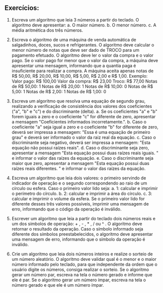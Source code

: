 ## Exercícios:

1. Escreva um algoritmo que leia 3 números a partir do teclado.
O algoritmo deve apresentar:
a. O maior número.
b. O menor número.
c. A média aritmética dos três números.

2. Escreva o algoritmo de uma máquina de venda automática de salgadinhos, doces,
sucos e refrigerantes. O algoritmo deve calcular o menor número de notas que deve
ser dado de TROCO para um pagamento efetuado.
O algoritmo deve ler o valor da compra e o valor pago. Se o valor pago for menor que
o valor da compra, a máquina deve apresentar uma mensagem, informando que a
quantia paga é insuficiente para realizar a compra. A máquina aceita apenas notas de
R$ 50,00, R$ 20,00, R$ 10,00, R$ 5,00, R$ 2,00 e R$ 1,00.
Exemplo:
Valor pago: R$ 100,00
Valor da compra: R$ 23,00
Troco: R$ 77,00
Notas de R$ 50,00: 1
Notas de R$ 20,00: 1
Notas de R$ 10,00: 0
Notas de R$ 5,00: 1
Notas de R$ 2,00: 1
Notas de R$ 1,00: 0

3. Escreva um algoritmo que resolva uma equação de segundo grau, realizando a
verificação de consistência dos valores dos coeficientes ("a", "b" e "c") e do
discriminante (delta).
a. Se os coeficientes "a" e "b" forem iguais a zero e o coeficiente "c" for diferente de
zero, apresentar a mensagem "Coeficientes informados incorretamente.".
b. Caso o coeficiente "a" seja igual a zero e o coeficiente "b" for diferente de zero,
deverá ser impressa a mensagem: "Essa é uma equação de primeiro grau" e deverá
ser informado o valor da raiz real da equação.
c. Caso o discriminante seja negativo, deverá ser impressa a mensagem: "Esta
equação não possui raízes reais".
d. Caso o discriminante seja zero, apresentar a mensagem "Esta equação possui duas
raízes reais iguais. " e informar o valor das raízes da equação.
e. Caso o discriminante seja maior que zero, apresentar a mensagem "Esta equação
possui duas raízes reais diferentes. " e informar o valor das raízes da equação.

4. Escreva um algoritmo que leia dois valores: o primeiro servindo de indicador de
operação e o segundo correspondendo ao raio de um círculo ou esfera. Caso o
primeiro valor lido seja:
a. 1: calcular e imprimir o perímetro do círculo.
b. 2: calcular e imprimir a área do círculo.
c. 3: calcular e imprimir o volume da esfera.
Se o primeiro valor lido for diferente desses três valores possíveis, imprimir uma
mensagem de erro, informando que o código da operação é inválido.

5. Escrever um algoritmo que leia a partir do teclado dois números reais e um dos
símbolos de operação: + , - , * , / ou ^ .
O algoritmo deve retornar o resultado da operação.
Caso o símbolo informado seja diferente dos símbolos preestabelecidos, o algoritmo
deve apresentar uma mensagem de erro, informando que o símbolo da operação é
inválido.

6. Crie um algoritmo que leia dois números inteiros e realize o sorteio de um número
aleatório. O algoritmo deve validar qual é o menor e o maior número informado pelo
teclado, para que independente da ordem que o usuário digite os números, consiga
realizar o sorteio.
Se o algoritmo gerar um número par, escreva na tela o número gerado e informe que
ele é par. Se o algoritmo gerar um número ímpar, escreva na tela o número gerado e
que ele é um número ímpar.